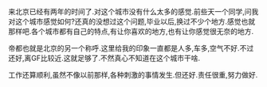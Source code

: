 
来北京已经有两年的时间了.对这个城市没有什么太多的感觉.前些天一个同学,问我对这个城市感觉如何?还真的没想过这个问题,毕业以后,换过不少个地方.感觉也就那样吧.各个城市都有自己的特点,有让你喜欢的地方,也有让你感觉很无奈的地方.

帝都也就是北京的另一个称呼.这里给我的印象一直都是人多,车多,空气不好.不过还好,离GF比较近.这就足够了.不然真心不知道在这个城市干啥.

工作还算顺利,虽然不像以前那样,各种刺激的事情发生.但还好.责任很重,努力做好.